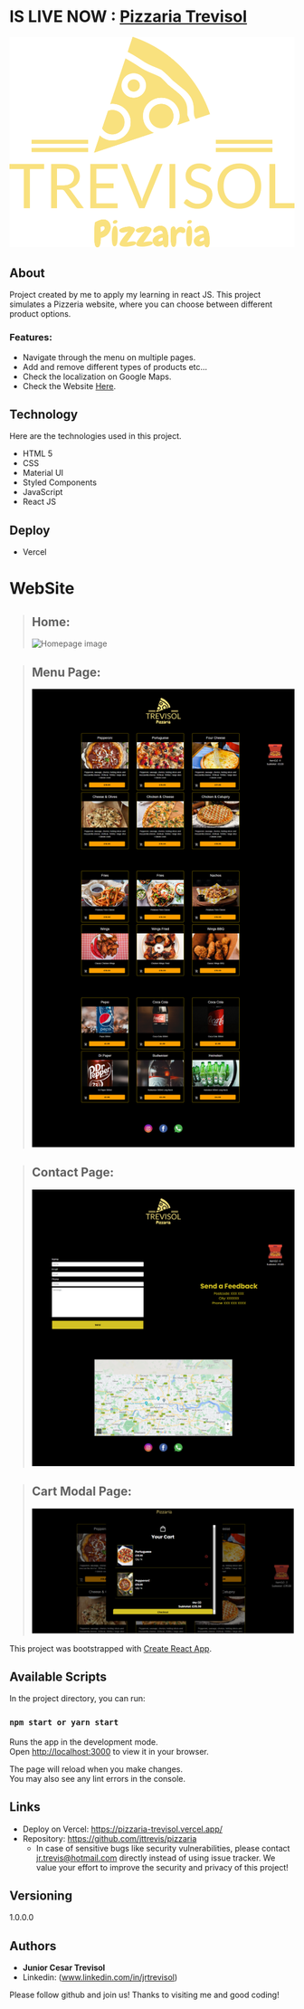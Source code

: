 # IS LIVE NOW : [Pizzaria Trevisol](https://pizzaria-trevisol.vercel.app/)

![Logo of the project](https://github.com/jttrevis/pizzaria/blob/main/src/assets/logo-no-background.png)

## About

Project created by me to apply my learning in react JS.
This project simulates a Pizzeria website, where you can choose between different product options.

### Features:

- Navigate through the menu on multiple pages.
- Add and remove different types of products etc...
- Check the localization on Google Maps.
- Check the Website [Here](https://pizzaria-trevisol.vercel.app/).

## Technology

Here are the technologies used in this project.

- HTML 5
- CSS
- Material UI
- Styled Components
- JavaScript
- React JS

## Deploy

- Vercel

# WebSite

> ## Home:
>
> ![Homepage image](https://github.com/jttrevis/pizzaria/blob/main/public/home.png)

> ## Menu Page:
>
> ![Menupage image](https://github.com/jttrevis/pizzaria/blob/main/public/menu.png)

> ## Contact Page:
>
> ![Contactpage image](https://github.com/jttrevis/pizzaria/blob/main/public/contact.png)

> ## Cart Modal Page:
>
> ![CartModalPage image](https://github.com/jttrevis/pizzaria/blob/main/public/cartpage.png)

This project was bootstrapped with [Create React App](https://github.com/facebook/create-react-app).

## Available Scripts

In the project directory, you can run:

### `npm start or yarn start`

Runs the app in the development mode.\
Open [http://localhost:3000](http://localhost:3000) to view it in your browser.

The page will reload when you make changes.\
You may also see any lint errors in the console.

## Links

- Deploy on Vercel: https://pizzaria-trevisol.vercel.app/
- Repository: https://github.com/jttrevis/pizzaria
  - In case of sensitive bugs like security vulnerabilities, please contact
    jr.trevis@hotmail.com directly instead of using issue tracker. We value your effort
    to improve the security and privacy of this project!

## Versioning

1.0.0.0

## Authors

- **Junior Cesar Trevisol**
- Linkedin: (www.linkedin.com/in/jrtrevisol)

Please follow github and join us!
Thanks to visiting me and good coding!
